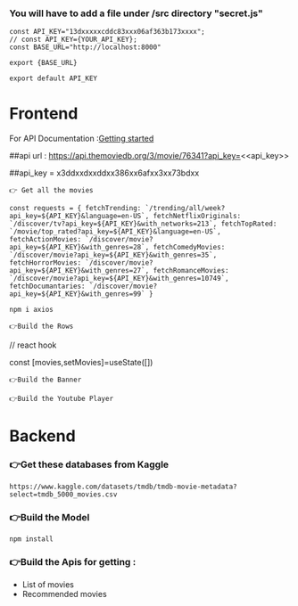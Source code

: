 ### You will have to add a file under /src directory "secret.js"
```
const API_KEY="13dxxxxxcddc83xxx06af363b173xxxx";
// const API_KEY={YOUR_API_KEY};
const BASE_URL="http://localhost:8000"

export {BASE_URL}

export default API_KEY

```


# Frontend 
For API Documentation :[Getting started](https://developers.themoviedb.org/3/getting-started/introduction)

##api url : https://api.themoviedb.org/3/movie/76341?api_key=<<api_key>>

##api_key = x3ddxxdxxddxx386xx6afxx3xx73bdxx

`👉 Get all the movies`

``const requests = {
  fetchTrending: `/trending/all/week?api_key=${API_KEY}&language=en-US`,
  fetchNetflixOriginals: `/discover/tv?api_key=${API_KEY}&with_networks=213`,
  fetchTopRated: `/movie/top_rated?api_key=${API_KEY}&language=en-US`,
  fetchActionMovies: `/discover/movie?api_key=${API_KEY}&with_genres=28`,
  fetchComedyMovies: `/discover/movie?api_key=${API_KEY}&with_genres=35`,
  fetchHorrorMovies: `/discover/movie?api_key=${API_KEY}&with_genres=27`,
  fetchRomanceMovies: `/discover/movie?api_key=${API_KEY}&with_genres=10749`,
  fetchDocumantaries: `/discover/movie?api_key=${API_KEY}&with_genres=99`
}``

`npm i axios`

`👉Build the Rows`

// react hook
 
const [movies,setMovies]=useState([])

`👉Build the Banner`

`👉Build the Youtube Player`

# Backend 
### 👉Get these databases from Kaggle
```https://www.kaggle.com/datasets/tmdb/tmdb-movie-metadata?select=tmdb_5000_movies.csv```

### 👉Build the Model
```npm install```

### 👉Build the Apis for getting :
 - List of movies
 - Recommended movies
 



